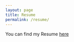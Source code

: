 ```yaml
---
layout: page
title: Resume
permalink: /resume/
---
```


You can find my Resume [here](docs/Sarat_Resume_August.pdf)

